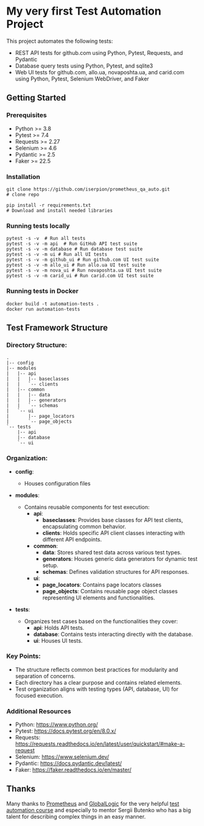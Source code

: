 # My very first Test Automation Project

This project automates the following tests:
- REST API tests for github.com using Python, Pytest, Requests, and Pydantic
- Database query tests using Python, Pytest, and sqlite3
- Web UI tests for github.com, allo.ua, novaposhta.ua, and carid.com using Python, Pytest, Selenium WebDriver, and Faker

## Getting Started
### Prerequisites
- Python >= 3.8
- Pytest >= 7.4
- Requests >= 2.27
- Selenium >= 4.6
- Pydantic >= 2.5
- Faker >= 22.5

### Installation

```
git clone https://github.com/iserpion/prometheus_qa_auto.git
# clone repo

pip install -r requirements.txt
# Download and install needed libraries
```

### Running tests locally
```
pytest -s -v  # Run all tests
pytest -s -v -m api  # Run GitHub API test suite
pytest -s -v -m database # Run database test suite
pytest -s -v -m ui # Run all UI tests
pytest -s -v -m github_ui # Run github.com UI test suite
pytest -s -v -m allo_ui # Run allo.ua UI test suite
pytest -s -v -m nova_ui # Run novaposhta.ua UI test suite
pytest -s -v -m carid_ui # Run carid.com UI test suite
```

### Running tests in Docker
```
docker build -t automation-tests .
docker run automation-tests
```

## Test Framework Structure
### Directory Structure:
```
.
|-- config
|-- modules
|   |-- api
|   |   |-- baseclasses
|   |   `-- clients
|   |-- common
|   |   |-- data
|   |   |-- generators
|   |   `-- schemas
|   `-- ui
|       |-- page_locators
|       `-- page_objects
`-- tests
    |-- api
    |-- database
    `-- ui

```
### Organization:

- **config**:
  - Houses configuration files 

- **modules**:
  - Contains reusable components for test execution:
    - **api**:
      - **baseclasses**: Provides base classes for API test clients, encapsulating common behavior.
      - **clients**: Holds specific API client classes interacting with different API endpoints.
    - **common**:
      - **data**: Stores shared test data across various test types.
      - **generators**: Houses generic data generators for dynamic test setup.
      - **schemas**: Defines validation structures for API responses.
    - **ui**:
      - **page_locators**: Contains page locators classes
      - **page_objects**: Contains reusable page object classes representing UI elements and functionalities.
- **tests**:
  - Organizes test cases based on the functionalities they cover:
    - **api**: Holds API tests.
    - **database**: Contains tests interacting directly with the database.
    - **ui**: Houses UI tests.

### Key Points:

- The structure reflects common best practices for modularity and separation of concerns.
- Each directory has a clear purpose and contains related elements.
- Test organization aligns with testing types (API, database, UI) for focused execution.

### Additional Resources
- Python: https://www.python.org/
- Pytest: https://docs.pytest.org/en/8.0.x/
- Requests: https://requests.readthedocs.io/en/latest/user/quickstart/#make-a-request
- Selenium: https://www.selenium.dev/
- Pydantic: https://docs.pydantic.dev/latest/
- Faker: https://faker.readthedocs.io/en/master/

## Thanks
Many thanks to [Prometheus](https://prometheus.org.ua/) and [GlobalLogic](https://www.globallogic.com/ua/) for the very helpful [test automation course](https://prometheus.org.ua/prometheus-plus/automatic-software-testing/)
and especially to mentor Sergii Butenko who has a big talent for describing complex things in an easy manner.


